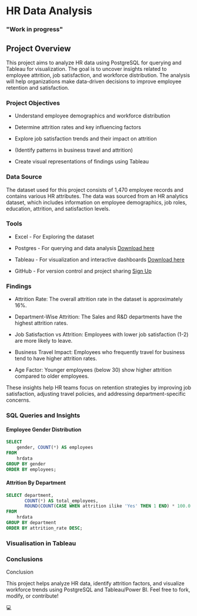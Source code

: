 # HR Data Analysis
### "Work in progress"
## Project Overview 
This project aims to analyze HR data using PostgreSQL for querying and Tableau for visualization. The goal is to uncover insights related to employee attrition, job satisfaction, and workforce distribution. The analysis will help organizations make data-driven decisions to improve employee retention and satisfaction.

### Project Objectives

- Understand employee demographics and workforce distribution

- Determine attrition rates and key influencing factors

- Explore job satisfaction trends and their impact on attrition

- (Identify patterns in business travel and attrition)

- Create visual representations of findings using Tableau

### Data Source
The dataset used for this project consists of 1,470 employee records and contains various HR attributes. 
The data was sourced from an HR analytics dataset, which includes information on employee demographics, job roles, education, attrition, and satisfaction levels.

### Tools
- Excel - For Exploring the dataset

- Postgres - For querying and data analysis [Download here](https://www.postgresql.org/)

- Tableau - For visualization and interactive dashboards [Download here](https://www.tableau.com/products/public/download)

- GitHub - For version control and project sharing [Sign Up](https://github.com/)

### Findings 

- Attrition Rate: The overall attrition rate in the dataset is approximately 16%.

- Department-Wise Attrition: The Sales and R&D departments have the highest attrition rates.

- Job Satisfaction vs Attrition: Employees with lower job satisfaction (1-2) are more likely to leave.

- Business Travel Impact: Employees who frequently travel for business tend to have higher attrition rates.

- Age Factor: Younger employees (below 30) show higher attrition compared to older employees.

These insights help HR teams focus on retention strategies by improving job satisfaction, adjusting travel policies, and addressing department-specific concerns.

### SQL Queries and Insights
#### Employee Gender Distribution
```sql
SELECT 
    gender, COUNT(*) AS employees
FROM 
    hrdata
GROUP BY gender
ORDER BY employees;
```
#### Attrition By Department

```sql
SELECT department, 
       COUNT(*) AS total_employees, 
       ROUND(COUNT(CASE WHEN attrition ilike 'Yes' THEN 1 END) * 100.0 / COUNT(*),2) AS attrition_rate
FROM
    hrdata
GROUP BY department
ORDER BY attrition_rate DESC;
```

### Visualisation in Tableau

### Conclusions
Conclusion

This project helps analyze HR data, identify attrition factors, and visualize workforce trends using PostgreSQL and Tableau/Power BI. Feel free to fork, modify, or contribute!

💻
